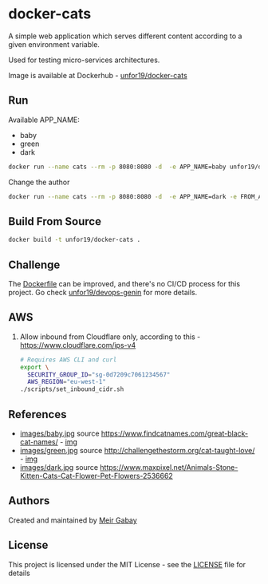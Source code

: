 # docker-cats

A simple web application which serves different content according to a given environment variable.

Used for testing micro-services architectures.

Image is available at Dockerhub - [unfor19/docker-cats](https://hub.docker.com/r/unfor19/docker-cats)

## Run

Available APP_NAME:

- baby
- green
- dark

```bash
docker run --name cats --rm -p 8080:8080 -d  -e APP_NAME=baby unfor19/docker-cats
```

Change the author

```bash
docker run --name cats --rm -p 8080:8080 -d  -e APP_NAME=dark -e FROM_AUTHOR=darker unfor19/docker-cats
```

## Build From Source

```bash
docker build -t unfor19/docker-cats .
```

## Challenge

The [Dockerfile](https://github.com/unfor19/docker-cats/blob/master/Dockerfile) can be improved, and there's no CI/CD process for this project. Go check [unfor19/devops-genin](https://github.com/unfor19/devops-genin) for more details.

## AWS

1. Allow inbound from Cloudflare only, according to this - https://www.cloudflare.com/ips-v4
   ```bash
   # Requires AWS CLI and curl
   export \
     SECURITY_GROUP_ID="sg-0d7209c7061234567"
     AWS_REGION="eu-west-1"
   ./scripts/set_inbound_cidr.sh
   ```

## References

- [images/baby.jpg](./images/baby.jpg) source https://www.findcatnames.com/great-black-cat-names/ - [img](https://t9b8t3v6.rocketcdn.me/wp-content/uploads/2014/10/black-cat-and-moon.jpg)
- [images/green.jpg](./images/green.jpg) source http://challengethestorm.org/cat-taught-love/ - [img](http://challengethestorm.org/wp-content/uploads/2017/03/cat-2083492_700x426.jpg)
- [images/dark.jpg](./images/dark.jpg) source https://www.maxpixel.net/Animals-Stone-Kitten-Cats-Cat-Flower-Pet-Flowers-2536662


## Authors

Created and maintained by [Meir Gabay](https://github.com/unfor19)

## License

This project is licensed under the MIT License - see the [LICENSE](https://github.com/unfor19/docker-cats/blob/master/LICENSE) file for details
